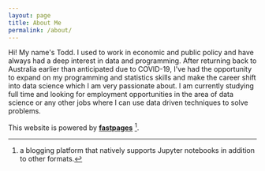```yaml
---
layout: page
title: About Me
permalink: /about/
---
```


Hi! My name's Todd. I used to work in economic and public policy and have always had a deep interest in data and programming. After returning back to Australia earlier than anticipated due to COVID-19, I've had the opportunity to expand on my programming and statistics skills and make the career shift into data science which I am very passionate about. I am currently studying full time and looking for employment opportunities in the area of data science or any other jobs where I can use data driven techniques to solve problems.

This website is powered by **[fastpages](https://github.com/fastai/fastpages)** [^1].



[^1]:a blogging platform that natively supports Jupyter notebooks in addition to other formats.
